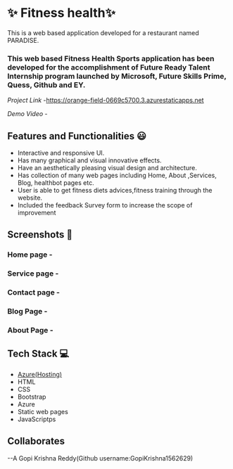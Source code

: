 # ✨ Fitness health✨

This is a web based application developed for a restaurant named PARADISE.

### This web based Fitness Health Sports application has been developed for the accomplishment of Future Ready Talent Internship program launched by Microsoft, Future Skills Prime, Quess, Github and EY.


*Project Link* -https://orange-field-0669c5700.3.azurestaticapps.net


*Demo Video* -  

## Features and Functionalities 😃

- Interactive and responsive UI.
- Has many graphical and visual innovative effects.
- Have an aesthetically pleasing visual design and architecture.
- Has collection of many web pages including Home, About ,Services, Blog, healthbot pages etc.
- User is able to get fitness diets advices,fitness training through the website.
- Included the feedback Survey form to increase the scope of improvement 

## Screenshots 📸
### Home page -   

### Service page -

### Contact page -

### Blog Page -

### About Page -


## Tech Stack 💻

- [Azure(Hosting)](https://azure.microsoft.com/en-in/features/azure-portal/)
- HTML
- CSS
- Bootstrap
- Azure
- Static web pages
- JavaScriptps


##  Collaborates

--A Gopi Krishna Reddy(Github username:GopiKrishna1562629)

